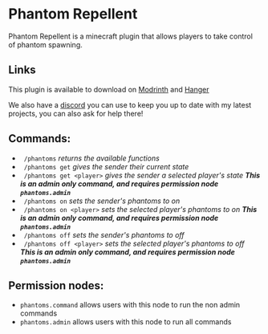 # Phantom Repellent
Phantom Repellent is a minecraft plugin that allows players to take control of phantom spawning.
## Links
This plugin is available to download on [Modrinth](https://modrinth.com/plugin/phantom-repellent) and [Hanger](https://hangar.papermc.io/Lynxid/Phantom-Repellent)

We also have a [discord](https://discord.gg/w5m9bzqS2Z) you can use to keep you up to date with my latest projects, you can also ask for help there!
## Commands:
- ``` /phantoms``` _returns the available functions_ 
- ``` /phantoms get``` _gives the sender their current state_
- ``` /phantoms get <player>``` _gives the sender a selected player's state_ _**This is an admin only command, and requires permission node ```phantoms.admin```**_
- ``` /phantoms on``` _sets the sender's phantoms to on_
- ``` /phantoms on <player>``` _sets the selected player's phantoms to on_ _**This is an admin only command, and requires permission node ```phantoms.admin```**_
- ``` /phantoms off``` _sets the sender's phantoms to off_
- ``` /phantoms off <player>``` _sets the selected player's phantoms to off_ _**This is an admin only command, and requires permission node ```phantoms.admin```**_
## Permission nodes:
- ```phantoms.command``` allows users with this node to run the non admin commands
- ```phantoms.admin``` allows users with this node to run all commands

